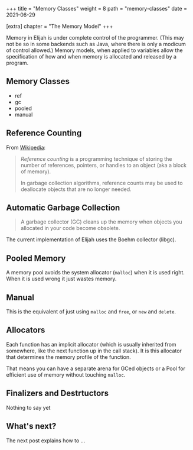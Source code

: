 +++
title = "Memory Classes"
weight = 8
path = "memory-classes"
date = 2021-06-29

[extra]
chapter = "The Memory Model"
+++

Memory in Elijah is under complete control of the programmer. (This may not be so in some backends such as Java, where there is only a modicum of control allowed.)  Memory models, when applied to variables allow the specification of how and when memory is allocated and released by a program.

<!-- more -->

## Memory Classes

* ref 
* gc 
* pooled 
* manual

## Reference Counting

From [Wikipedia](https://en.wikipedia.org/wiki/Reference_counting):

> _Reference counting_ is a programming technique of storing the number of references, pointers, or handles to an object (aka a block of memory).
> 
> In garbage collection algorithms, reference counts may be used to deallocate objects that are no longer needed. 

## Automatic Garbage Collection

> A garbage collector (GC) cleans up the memory when objects you allocated in your code become obsolete.

The current implementation of Elijah uses the Boehm collector (libgc).

## Pooled Memory

A memory pool avoids the system allocator (`malloc`) when it is used right.  When it is used wrong it just wastes memory.

## Manual

This is the equivalent of just using `malloc` and `free`, or `new` and `delete`.

## Allocators

Each function has an implicit allocator (which is usually inherited from somewhere, like the next function up in the call stack).  It is this allocator that determines the memory profile of the function.

That means you can have a separate arena for GCed objects or a Pool for efficient use of memory without touching `malloc`.

## Finalizers and Destrtuctors

Nothing to say yet

## What's next?

The next post explains how to ...